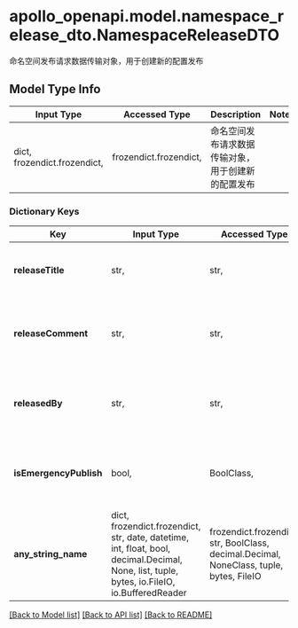 # apollo_openapi.model.namespace_release_dto.NamespaceReleaseDTO

命名空间发布请求数据传输对象，用于创建新的配置发布

## Model Type Info
Input Type | Accessed Type | Description | Notes
------------ | ------------- | ------------- | -------------
dict, frozendict.frozendict,  | frozendict.frozendict,  | 命名空间发布请求数据传输对象，用于创建新的配置发布 |

### Dictionary Keys
Key | Input Type | Accessed Type | Description | Notes
------------ | ------------- | ------------- | ------------- | -------------
**releaseTitle** | str,  | str,  | 发布标题，用于标识这次发布的名称或版本号 | [optional]
**releaseComment** | str,  | str,  | 发布备注，详细描述本次发布的变更内容和目的 | [optional]
**releasedBy** | str,  | str,  | 发布操作者用户名，记录是谁执行了这次发布操作 | [optional]
**isEmergencyPublish** | bool,  | BoolClass,  | 是否为紧急发布，紧急发布可能会跳过某些审核流程 | [optional]
**any_string_name** | dict, frozendict.frozendict, str, date, datetime, int, float, bool, decimal.Decimal, None, list, tuple, bytes, io.FileIO, io.BufferedReader | frozendict.frozendict, str, BoolClass, decimal.Decimal, NoneClass, tuple, bytes, FileIO | any string name can be used but the value must be the correct type | [optional]

[[Back to Model list]](../../README.md#documentation-for-models) [[Back to API list]](../../README.md#documentation-for-api-endpoints) [[Back to README]](../../README.md)
